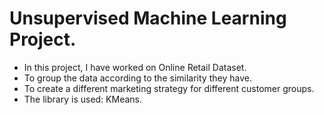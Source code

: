 # Unsupervised Machine Learning Project.
* In this project, I have worked on Online Retail Dataset.
* To group the data according to the similarity they have.
* To create a different marketing strategy for different customer groups.
* The library is used: KMeans.
